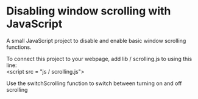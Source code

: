 # Disabling window scrolling with JavaScript
A small JavaScript project to disable and enable basic window scrolling functions.

To connect this project to your webpage, add lib / scrolling.js to <head> using this line:  
&lt;script src = "js / scrolling.js"&gt;  

Use the switchScrolling function to switch between turning on and off scrolling
